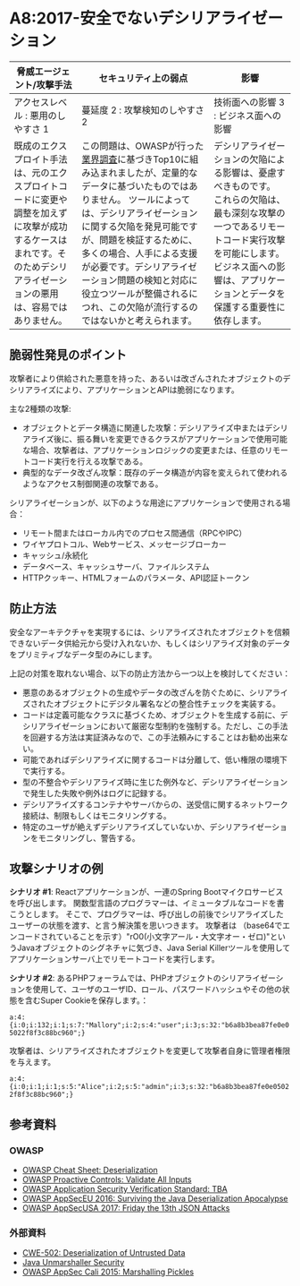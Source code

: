 # A8:2017-安全でないデシリアライゼーション

| 脅威エージェント/攻撃手法 | セキュリティ上の弱点           | 影響               |
| -- | -- | -- |
| アクセスレベル : 悪用のしやすさ 1 | 蔓延度 2 : 攻撃検知のしやすさ 2 | 技術面への影響 3 : ビジネス面への影響 |
| 既成のエクスプロイト手法は、元のエクスプロイトコードに変更や調整を加えずに攻撃が成功するケースはまれです。そのためデシリアライゼーションの悪用は、容易ではありません。 | この問題は、OWASPが行った[業界調査](https://owasp.blogspot.com/2017/08/owasp-top-10-2017-project-update.html)に基づきTop10に組み込まれましたが、定量的なデータに基づいたものではありません。 ツールによっては、デシリアライゼーションに関する欠陥を発見可能ですが、問題を検証するために、多くの場合、人手による支援が必要です。デシリアライゼーション問題の検知と対応に役立つツールが整備されるにつれ、この欠陥が流行するのではないかと考えられます。 | デシリアライゼーションの欠陥による影響は、憂慮すべきものです。 これらの欠陥は、最も深刻な攻撃の一つであるリモートコード実行攻撃を可能にします。 ビジネス面への影響は、アプリケーションとデータを保護する重要性に依存します。 |

## 脆弱性発見のポイント

攻撃者により供給された悪意を持った、あるいは改ざんされたオブジェクトのデシリアライズにより、アプリケーションとAPIは脆弱になります。

主な2種類の攻撃:

- オブジェクトとデータ構造に関連した攻撃：デシリアライズ中またはデシリアライズ後に、振る舞いを変更できるクラスがアプリケーションで使用可能な場合、攻撃者は、アプリケーションロジックの変更または、任意のリモートコード実行を行える攻撃である。
- 典型的なデータ改ざん攻撃：既存のデータ構造が内容を変えられて使われるようなアクセス制御関連の攻撃である。

シリアライゼーションが、以下のような用途にアプリケーションで使用される場合：

- リモート間またはローカル内でのプロセス間通信（RPCやIPC）
- ワイヤプロトコル、Webサービス、メッセージブローカー
- キャッシュ/永続化
- データベース、キャッシュサーバ、ファイルシステム
- HTTPクッキー、HTMLフォームのパラメータ、API認証トークン

## 防止方法

安全なアーキテクチャを実現するには、シリアライズされたオブジェクトを信頼できないデータ供給元から受け入れないか、もしくはシリアライズ対象のデータをプリミティブなデータ型のみにします。

上記の対策を取れない場合、以下の防止方法から一つ以上を検討してください：

- 悪意のあるオブジェクトの生成やデータの改ざんを防ぐために、シリアライズされたオブジェクトにデジタル署名などの整合性チェックを実装する。
- コードは定義可能なクラスに基づくため、オブジェクトを生成する前に、デシリアライゼーションにおいて厳密な型制約を強制する。ただし、この手法を回避する方法は実証済みなので、この手法頼みにすることはお勧め出来ない。
- 可能であればデシリアライズに関するコードは分離して、低い権限の環境下で実行する。
- 型の不整合やデシリアライズ時に生じた例外など、デシリアライゼーションで発生した失敗や例外はログに記録する。
- デシリアライズするコンテナやサーバからの、送受信に関するネットワーク接続は、制限もしくはモニタリングする。
- 特定のユーザが絶えずデシリアライズしていないか、デシリアライゼーションをモニタリングし、警告する。


## 攻撃シナリオの例

**シナリオ #1**: Reactアプリケーションが、一連のSpring Bootマイクロサービスを呼び出します。
関数型言語のプログラマーは、イミュータブルなコードを書こうとします。
そこで、プログラマーは、呼び出しの前後でシリアライズしたユーザーの状態を渡す、と言う解決策を思いつきます。
攻撃者は （base64でエンコードされていることを示す）"rO0(小文字アール・大文字オー・ゼロ)"というJavaオブジェクトのシグネチャに気づき、Java Serial Killerツールを使用してアプリケーションサーバ上でリモートコードを実行します。

**シナリオ #2**: あるPHPフォーラムでは、PHPオブジェクトのシリアライゼーションを使用して、ユーザのユーザID、ロール、パスワードハッシュやその他の状態を含むSuper Cookieを保存します。：

`a:4:{i:0;i:132;i:1;s:7:"Mallory";i:2;s:4:"user";i:3;s:32:"b6a8b3bea87fe0e05022f8f3c88bc960";}`

攻撃者は、シリアライズされたオブジェクトを変更して攻撃者自身に管理者権限を与えます。

`a:4:{i:0;i:1;i:1;s:5:"Alice";i:2;s:5:"admin";i:3;s:32:"b6a8b3bea87fe0e05022f8f3c88bc960";}`

## 参考資料

### OWASP

- [OWASP Cheat Sheet: Deserialization](https://cheatsheetseries.owasp.org/cheatsheets/Deserialization_Cheat_Sheet.html)
- [OWASP Proactive Controls: Validate All Inputs](https://owasp.org/www-project-proactive-controls/v3/en/c5-validate-inputs)
- [OWASP Application Security Verification Standard: TBA](https://github.com/OWASP/ASVS/blob/v4.0.2/4.0/en/0x11-V2-Authentication.md)
- [OWASP AppSecEU 2016: Surviving the Java Deserialization Apocalypse](https://speakerdeck.com/pwntester/surviving-the-java-deserialization-apocalypse)
- [OWASP AppSecUSA 2017: Friday the 13th JSON Attacks](https://speakerdeck.com/pwntester/friday-the-13th-json-attacks)

### 外部資料

- [CWE-502: Deserialization of Untrusted Data](https://cwe.mitre.org/data/definitions/502.html)
- [Java Unmarshaller Security](https://github.com/mbechler/marshalsec)
- [OWASP AppSec Cali 2015: Marshalling Pickles](https://frohoff.github.io/appseccali-marshalling-pickles/)
